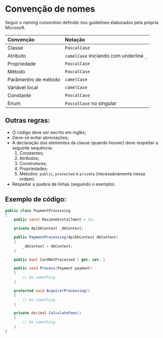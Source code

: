 # Convenção de nomes

Seguir o _naming convention_ definido nos guidelines elaborados pela própria Microsoft.

| Convenção             | Notação                                  |
|:----------------------|:-----------------------------------------|
| Classe                | `PascalCase`                             |
| Atributo              | `camelCase` iniciando com underline `_`  |
| Propriedade           | `PascalCase`                              |
| Método                | `PascalCase`                             |
| Parâmentro de método  | `camelCase`                              |
| Variável local        | `camelCase`                              |
| Constante             | `PascalCase`                             |
| Enum                  | `PascalCase` no singular                 |

## Outras regras:

- O código deve ser escrito em inglês;
- Deve-se evitar abreviações;
- A declaração dos elementos da classe (quando houver) deve respeitar a seguinte sequência:
  1. Constantes;
  2. Atributos;
  3. Construtores;
  4. Propriedades;
  5. Métodos: `public`, `protected` e `private` (necessáriamente nessa ordem).
- Respeitar a quebra de linhas (seguindo o exemplo).

## Exemplo de código:

```C#
public class PaymentProcessing
{
    public const MaximumInstallment = 12;

    private ApiDbContext _dbContext;

    public PaymentProcessing(ApiDbContext dbContext)
    {
        _dbContext = dbContext;
    }

    public bool CardNotProcessed { get; set; }

    public void Process(Payment payment)
    {
        // Do something
    }

    protected void AcquirerProcessing()
    {
        // Do something
    }

    private decimal CalculateFees()
    {
        // Do something
    }
}
```
